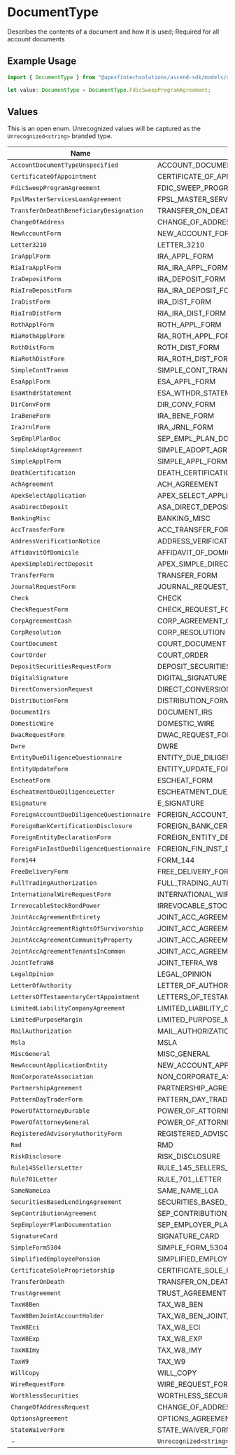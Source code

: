 # DocumentType

Describes the contents of a document and how it is used; Required for all account documents

## Example Usage

```typescript
import { DocumentType } from "@apexfintechsolutions/ascend-sdk/models/components";

let value: DocumentType = DocumentType.FdicSweepProgramAgreement;
```

## Values

This is an open enum. Unrecognized values will be captured as the `Unrecognized<string>` branded type.

| Name                                         | Value                                        |
| -------------------------------------------- | -------------------------------------------- |
| `AccountDocumentTypeUnspecified`             | ACCOUNT_DOCUMENT_TYPE_UNSPECIFIED            |
| `CertificateOfAppointment`                   | CERTIFICATE_OF_APPOINTMENT                   |
| `FdicSweepProgramAgreement`                  | FDIC_SWEEP_PROGRAM_AGREEMENT                 |
| `FpslMasterServicesLoanAgreement`            | FPSL_MASTER_SERVICES_LOAN_AGREEMENT          |
| `TransferOnDeathBeneficiaryDesignation`      | TRANSFER_ON_DEATH_BENEFICIARY_DESIGNATION    |
| `ChangeOfAddress`                            | CHANGE_OF_ADDRESS                            |
| `NewAccountForm`                             | NEW_ACCOUNT_FORM                             |
| `Letter3210`                                 | LETTER_3210                                  |
| `IraApplForm`                                | IRA_APPL_FORM                                |
| `RiaIraApplForm`                             | RIA_IRA_APPL_FORM                            |
| `IraDepositForm`                             | IRA_DEPOSIT_FORM                             |
| `RiaIraDepositForm`                          | RIA_IRA_DEPOSIT_FORM                         |
| `IraDistForm`                                | IRA_DIST_FORM                                |
| `RiaIraDistForm`                             | RIA_IRA_DIST_FORM                            |
| `RothApplForm`                               | ROTH_APPL_FORM                               |
| `RiaRothApplForm`                            | RIA_ROTH_APPL_FORM                           |
| `RothDistForm`                               | ROTH_DIST_FORM                               |
| `RiaRothDistForm`                            | RIA_ROTH_DIST_FORM                           |
| `SimpleContTransm`                           | SIMPLE_CONT_TRANSM                           |
| `EsaApplForm`                                | ESA_APPL_FORM                                |
| `EsaWthdrStatement`                          | ESA_WTHDR_STATEMENT                          |
| `DirConvForm`                                | DIR_CONV_FORM                                |
| `IraBeneForm`                                | IRA_BENE_FORM                                |
| `IraJrnlForm`                                | IRA_JRNL_FORM                                |
| `SepEmplPlanDoc`                             | SEP_EMPL_PLAN_DOC                            |
| `SimpleAdoptAgreement`                       | SIMPLE_ADOPT_AGREEMENT                       |
| `SimpleApplForm`                             | SIMPLE_APPL_FORM                             |
| `DeathCertification`                         | DEATH_CERTIFICATION                          |
| `AchAgreement`                               | ACH_AGREEMENT                                |
| `ApexSelectApplication`                      | APEX_SELECT_APPLICATION                      |
| `AsaDirectDeposit`                           | ASA_DIRECT_DEPOSIT                           |
| `BankingMisc`                                | BANKING_MISC                                 |
| `AccTransferForm`                            | ACC_TRANSFER_FORM                            |
| `AddressVerificationNotice`                  | ADDRESS_VERIFICATION_NOTICE                  |
| `AffidavitOfDomicile`                        | AFFIDAVIT_OF_DOMICILE                        |
| `ApexSimpleDirectDeposit`                    | APEX_SIMPLE_DIRECT_DEPOSIT                   |
| `TransferForm`                               | TRANSFER_FORM                                |
| `JournalRequestForm`                         | JOURNAL_REQUEST_FORM                         |
| `Check`                                      | CHECK                                        |
| `CheckRequestForm`                           | CHECK_REQUEST_FORM                           |
| `CorpAgreementCash`                          | CORP_AGREEMENT_CASH                          |
| `CorpResolution`                             | CORP_RESOLUTION                              |
| `CourtDocument`                              | COURT_DOCUMENT                               |
| `CourtOrder`                                 | COURT_ORDER                                  |
| `DepositSecuritiesRequestForm`               | DEPOSIT_SECURITIES_REQUEST_FORM              |
| `DigitalSignature`                           | DIGITAL_SIGNATURE                            |
| `DirectConversionRequest`                    | DIRECT_CONVERSION_REQUEST                    |
| `DistributionForm`                           | DISTRIBUTION_FORM                            |
| `DocumentIrs`                                | DOCUMENT_IRS                                 |
| `DomesticWire`                               | DOMESTIC_WIRE                                |
| `DwacRequestForm`                            | DWAC_REQUEST_FORM                            |
| `Dwre`                                       | DWRE                                         |
| `EntityDueDiligenceQuestionnaire`            | ENTITY_DUE_DILIGENCE_QUESTIONNAIRE           |
| `EntityUpdateForm`                           | ENTITY_UPDATE_FORM                           |
| `EscheatForm`                                | ESCHEAT_FORM                                 |
| `EscheatmentDueDiligenceLetter`              | ESCHEATMENT_DUE_DILIGENCE_LETTER             |
| `ESignature`                                 | E_SIGNATURE                                  |
| `ForeignAccountDueDiligenceQuestionnaire`    | FOREIGN_ACCOUNT_DUE_DILIGENCE_QUESTIONNAIRE  |
| `ForeignBankCertificationDisclosure`         | FOREIGN_BANK_CERTIFICATION_DISCLOSURE        |
| `ForeignEntityDeclarationForm`               | FOREIGN_ENTITY_DECLARATION_FORM              |
| `ForeignFinInstDueDiligenceQuestionnaire`    | FOREIGN_FIN_INST_DUE_DILIGENCE_QUESTIONNAIRE |
| `Form144`                                    | FORM_144                                     |
| `FreeDeliveryForm`                           | FREE_DELIVERY_FORM                           |
| `FullTradingAuthorization`                   | FULL_TRADING_AUTHORIZATION                   |
| `InternationalWireRequestForm`               | INTERNATIONAL_WIRE_REQUEST_FORM              |
| `IrrevocableStockBondPower`                  | IRREVOCABLE_STOCK_BOND_POWER                 |
| `JointAccAgreementEntirety`                  | JOINT_ACC_AGREEMENT_ENTIRETY                 |
| `JointAccAgreementRightsOfSurvivorship`      | JOINT_ACC_AGREEMENT_RIGHTS_OF_SURVIVORSHIP   |
| `JointAccAgreementCommunityProperty`         | JOINT_ACC_AGREEMENT_COMMUNITY_PROPERTY       |
| `JointAccAgreementTenantsInCommon`           | JOINT_ACC_AGREEMENT_TENANTS_IN_COMMON        |
| `JointTefraW8`                               | JOINT_TEFRA_W8                               |
| `LegalOpinion`                               | LEGAL_OPINION                                |
| `LetterOfAuthority`                          | LETTER_OF_AUTHORITY                          |
| `LettersOfTestamentaryCertAppointment`       | LETTERS_OF_TESTAMENTARY_CERT_APPOINTMENT     |
| `LimitedLiabilityCompanyAgreement`           | LIMITED_LIABILITY_COMPANY_AGREEMENT          |
| `LimitedPurposeMargin`                       | LIMITED_PURPOSE_MARGIN                       |
| `MailAuthorization`                          | MAIL_AUTHORIZATION                           |
| `Msla`                                       | MSLA                                         |
| `MiscGeneral`                                | MISC_GENERAL                                 |
| `NewAccountApplicationEntity`                | NEW_ACCOUNT_APPLICATION_ENTITY               |
| `NonCorporateAssociation`                    | NON_CORPORATE_ASSOCIATION                    |
| `PartnershipAgreement`                       | PARTNERSHIP_AGREEMENT                        |
| `PatternDayTraderForm`                       | PATTERN_DAY_TRADER_FORM                      |
| `PowerOfAttorneyDurable`                     | POWER_OF_ATTORNEY_DURABLE                    |
| `PowerOfAttorneyGeneral`                     | POWER_OF_ATTORNEY_GENERAL                    |
| `RegisteredAdvisoryAuthorityForm`            | REGISTERED_ADVISORY_AUTHORITY_FORM           |
| `Rmd`                                        | RMD                                          |
| `RiskDisclosure`                             | RISK_DISCLOSURE                              |
| `Rule145SellersLetter`                       | RULE_145_SELLERS_LETTER                      |
| `Rule701Letter`                              | RULE_701_LETTER                              |
| `SameNameLoa`                                | SAME_NAME_LOA                                |
| `SecuritiesBasedLendingAgreement`            | SECURITIES_BASED_LENDING_AGREEMENT           |
| `SepContributionAgreement`                   | SEP_CONTRIBUTION_AGREEMENT                   |
| `SepEmployerPlanDocumentation`               | SEP_EMPLOYER_PLAN_DOCUMENTATION              |
| `SignatureCard`                              | SIGNATURE_CARD                               |
| `SimpleForm5304`                             | SIMPLE_FORM_5304                             |
| `SimplifiedEmployeePension`                  | SIMPLIFIED_EMPLOYEE_PENSION                  |
| `CertificateSoleProprietorship`              | CERTIFICATE_SOLE_PROPRIETORSHIP              |
| `TransferOnDeath`                            | TRANSFER_ON_DEATH                            |
| `TrustAgreement`                             | TRUST_AGREEMENT                              |
| `TaxW8Ben`                                   | TAX_W8_BEN                                   |
| `TaxW8BenJointAccountHolder`                 | TAX_W8_BEN_JOINT_ACCOUNT_HOLDER              |
| `TaxW8Eci`                                   | TAX_W8_ECI                                   |
| `TaxW8Exp`                                   | TAX_W8_EXP                                   |
| `TaxW8Imy`                                   | TAX_W8_IMY                                   |
| `TaxW9`                                      | TAX_W9                                       |
| `WillCopy`                                   | WILL_COPY                                    |
| `WireRequestForm`                            | WIRE_REQUEST_FORM                            |
| `WorthlessSecurities`                        | WORTHLESS_SECURITIES                         |
| `ChangeOfAddressRequest`                     | CHANGE_OF_ADDRESS_REQUEST                    |
| `OptionsAgreement`                           | OPTIONS_AGREEMENT                            |
| `StateWaiverForm`                            | STATE_WAIVER_FORM                            |
| -                                            | `Unrecognized<string>`                       |